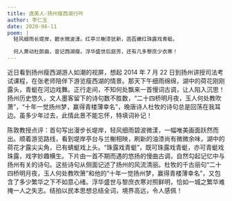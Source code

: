 ```yaml
---
title: 虞美人·扬州瘦西湖行吟
author: 李仁玉
date: 2020-06-11
poem: |
  轻风细雨长堤岸，碧水微波漾。红亭兰榭漆犹新，菡萏嫩红珠露戏青蜓。

  何人萧动杜郎曲，音记西湖瘦。浮华盛世后庭芳，还有几多黎庶少衣寒！
---
```


近日看到扬州瘦西湖游人如潮的视屏，想起 2014 年 7 月 22 日到扬州讲授司法考试课程，在张老师陪伴下游览瘦西湖的情景。那天下午细雨绵绵，湖中的荷花刚刚露头，青蜓在河边戏舞。正行走间，不知何处飘来一首慢词古调，让人陷入沉思！扬州历史悠久，文人墨客留下的诗句数不胜数，“二十四桥明月夜，玉人何处教吹萧”，“十年一觉扬州梦，赢得青楼薄幸名”，晚唐诗人杜牧的诗句总是回荡在我耳边。虽多少年过去，此情此景不能忘怀，特填词补记！

陈敦教授点评：首句写出漫步长堤岸，轻风细雨碧波微漾，一幅唯美画面跃然而出。顺着游览路线，看到堤岸亭台与兰榭相映，刷新的油漆尚有微微余味，湖中的荷花才露尖尖角，已有蜻蜓戏上头。“珠露戏青蜓”，既可珠露戏青蜓，亦可青蜓戏珠露，戏字妙趣横生。下片由一首不期而遇的悠扬的慢曲古调，自然勾起记忆中与扬州有关的诗句。这些诗句从侧面记述了扬州的风流清丽。杜牧的千古丽句“二十四桥明月夜，玉人何处教吹箫”和他的“十年一觉扬州梦，赢得青楼薄幸名”，又包含了多少繁华之下不如意心绪。浮华盛世与黎庶衣寒对照鲜明，恰如一城之繁华难掩一人之失志。结拍以民本思想总结全词，境界高远，令人感佩！
